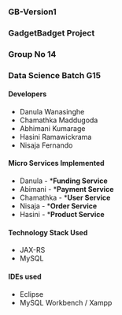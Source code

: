 ### GB-Version1
### GadgetBadget Project

### Group No 14
### Data Science Batch G15

#### Developers
 - Danula Wanasinghe
 - Chamathka Maddugoda
 - Abhimani Kumarage
 - Hasini Ramawickrama
 - Nisaja Fernando

#### Micro Services Implemented
 - Danula - ***Funding Service**
 - Abimani - ***Payment Service**
 - Chamathka - ***User Service**
 - Nisaja - ***Order Service**
 - Hasini - ***Product Service**

#### Technology Stack Used
 - JAX-RS
 - MySQL

#### IDEs used
 - Eclipse
 - MySQL Workbench / Xampp
